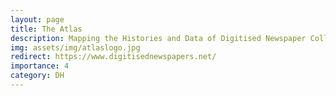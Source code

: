 ```yaml
---
layout: page
title: The Atlas
description: Mapping the Histories and Data of Digitised Newspaper Collections Around the World
img: assets/img/atlaslogo.jpg
redirect: https://www.digitisednewspapers.net/
importance: 4
category: DH
---
```

